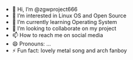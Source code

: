 - 👋 Hi, I’m @zgwproject666
- 👀 I’m interested in Linux OS and Open Source
- 🌱 I’m currently learning Operating System
- 💞️ I’m looking to collaborate on my project
- 📫 How to reach me on social media
- 😄 Pronouns: ...
- ⚡ Fun fact: lovely metal song and arch fanboy

<!---
zgwproject666/zgwproject666 is a ✨ special ✨ repository because its `README.md` (this file) appears on your GitHub profile.
You can click the Preview link to take a look at your changes.
--->

